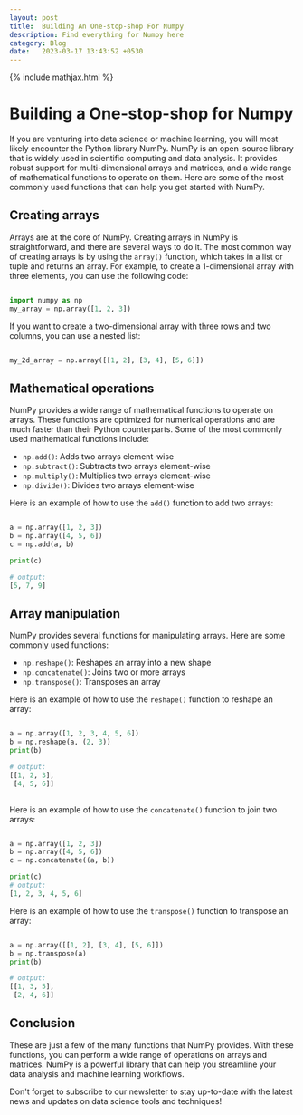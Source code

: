 ```yaml
---
layout: post
title:  Building An One-stop-shop For Numpy
description: Find everything for Numpy here
category: Blog
date:   2023-03-17 13:43:52 +0530
---
```

{% include mathjax.html %}

# Building a One-stop-shop for Numpy

If you are venturing into data science or machine learning, you will most likely encounter the Python library NumPy. NumPy is an open-source library that is widely used in scientific computing and data analysis. It provides robust support for multi-dimensional arrays and matrices, and a wide range of mathematical functions to operate on them. Here are some of the most commonly used functions that can help you get started with NumPy.

## Creating arrays

Arrays are at the core of NumPy. Creating arrays in NumPy is straightforward, and there are several ways to do it. The most common way of creating arrays is by using the `array()` function, which takes in a list or tuple and returns an array. For example, to create a 1-dimensional array with three elements, you can use the following code:

```python

import numpy as np
my_array = np.array([1, 2, 3])

```

If you want to create a two-dimensional array with three rows and two columns, you can use a nested list:

```python

my_2d_array = np.array([[1, 2], [3, 4], [5, 6]])

```

## Mathematical operations

NumPy provides a wide range of mathematical functions to operate on arrays. These functions are optimized for numerical operations and are much faster than their Python counterparts. Some of the most commonly used mathematical functions include:

- `np.add()`: Adds two arrays element-wise
- `np.subtract()`: Subtracts two arrays element-wise
- `np.multiply()`: Multiplies two arrays element-wise
- `np.divide()`: Divides two arrays element-wise

Here is an example of how to use the `add()` function to add two arrays:

```python

a = np.array([1, 2, 3])
b = np.array([4, 5, 6])
c = np.add(a, b)

print(c) 

# output: 
[5, 7, 9]

```

## Array manipulation

NumPy provides several functions for manipulating arrays. Here are some commonly used functions:

- `np.reshape()`: Reshapes an array into a new shape
- `np.concatenate()`: Joins two or more arrays
- `np.transpose()`: Transposes an array

Here is an example of how to use the `reshape()` function to reshape an array:

```python

a = np.array([1, 2, 3, 4, 5, 6])
b = np.reshape(a, (2, 3))
print(b) 

# output: 
[[1, 2, 3], 
 [4, 5, 6]]
 
```

Here is an example of how to use the `concatenate()` function to join two arrays:

```python

a = np.array([1, 2, 3])
b = np.array([4, 5, 6])
c = np.concatenate((a, b))

print(c) 
# output: 
[1, 2, 3, 4, 5, 6]

```

Here is an example of how to use the `transpose()` function to transpose an array:

```python

a = np.array([[1, 2], [3, 4], [5, 6]])
b = np.transpose(a)
print(b)

# output: 
[[1, 3, 5], 
 [2, 4, 6]]

```

## Conclusion

These are just a few of the many functions that NumPy provides. With these functions, you can perform a wide range of operations on arrays and matrices. NumPy is a powerful library that can help you streamline your data analysis and machine learning workflows.

Don't forget to subscribe to our newsletter to stay up-to-date with the latest news and updates on data science tools and techniques!

